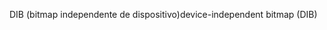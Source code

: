 <span data-ttu-id="ed135-101">DIB (bitmap independente de dispositivo)</span><span class="sxs-lookup"><span data-stu-id="ed135-101">device-independent bitmap (DIB)</span></span>